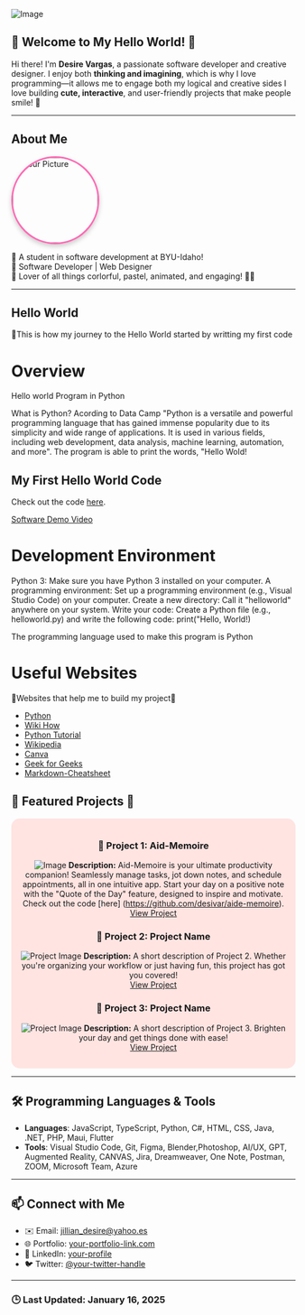 <!-- Profile README -->
![Image](https://github.com/user-attachments/assets/e2e157f2-db32-4d3e-bd9c-671d24afca12)


## 🌸 Welcome to My Hello World! 🌸

Hi there! I'm **Desire Vargas**, a passionate software developer and creative designer. 
I enjoy both **thinking and imagining**, which is why I love programming—it allows me to engage both my logical and creative sides
I love building **cute, interactive**, and user-friendly projects that make people smile! 💖

---

## About Me
<div align="left">
    <img src="https://github.com/user-attachments/assets/406df0f3-fc5d-4583-a6ce-c2bd98b0ad66" alt="Your Picture" width="150" style="border-radius: 50%; box-shadow: 0px 4px 8px rgba(0,0,0,0.2); border: 3px solid #ff69b4;">
</div>

🌟 A student in software development at BYU-Idaho!  
🌟 Software Developer | Web Designer  
🌟 Lover of all things corlorful, pastel, animated, and engaging! 🎨✨  

---
## Hello World

🌟This is how my journey to the Hello World started by writting my first code
# Overview

Hello world Program in Python 

What is Python?
 Acording to  Data Camp "Python is a versatile and powerful programming language that has gained immense popularity due to its simplicity and wide range of applications. It is used in various fields, including web development, data analysis, machine learning, automation, and more".
The program is able to print the words, "Hello Wold!

## My First Hello World Code

Check out the code [here](https://github.com/desivar/WDD-330-My-Portfolio/blob/main/Python/helloworld.py).



[Software Demo Video](https://youtu.be/8Wd3_NSIM6I)

# Development Environment

Python 3: Make sure you have Python 3 installed on your computer.
A programming environment: Set up a programming environment (e.g., Visual Studio Code) on your computer.
Create a new directory: Call it "helloworld" anywhere on your system.
Write your code: Create a Python file (e.g., helloworld.py) and write the following code:
print("Hello, World!)


The programming language used to make this program is Python

# Useful Websites

🌟Websites that help me to build my project🌟
* [Python](https://www.python.org/)
* [Wiki How](https://www.wikihow.com/Make-a-YouTube-Channel)
* [Python Tutorial](https://www.pythontutorial.net/getting-started/python-hello-world/)
* [Wikipedia](https://en.wikipedia.org/wiki/History_of_Python)
* [Canva](https://www.canva.com/?msockid=1e3e59ef03206a3211384d2c02b96bd8)
* [Geek for Geeks](https://www.geeksforgeeks.org/how-to-add-images-to-readmemd-on-github/)
* [Markdown-Cheatsheet](https://github.com/im-luka/markdown-cheatsheet)




## 🌟 Featured Projects 🌟

<div align="center" style="background-color: #ffe4e1; padding: 15px; border-radius: 15px; background-image: url('pink-dots-image-url.jpg');">
  

### 📝 Project 1: Aid-Memoire
![Image](   )
**Description:** Aid-Memoire is your ultimate productivity companion! Seamlessly manage tasks, jot down notes, and schedule appointments, all in one intuitive app. Start your day on a positive note with the "Quote of the Day" feature, designed to inspire and motivate. 
Check out the code [here] (https://github.com/desivar/aide-memoire).
[View Project]()

### 🎨 Project 2: Project Name
![Project Image](https://example.com/project2-image.png)
**Description:** A short description of Project 2. Whether you're organizing your workflow or just having fun, this project has got you covered!  
[View Project](https://example.com/project2)

### 🌈 Project 3: Project Name
![Project Image](https://example.com/project3-image.png)
**Description:** A short description of Project 3. Brighten your day and get things done with ease!  
[View Project](https://example.com/project3)

  
 
</div>

---

## 🛠️ Programming Languages & Tools
- **Languages**: JavaScript, TypeScript, Python, C#, HTML, CSS, Java, .NET, PHP, Maui, Flutter
- **Tools**: Visual Studio Code, Git, Figma, Blender,Photoshop, AI/UX, GPT, Augmented Reality, CANVAS, Jira, Dreamweaver, One Note, Postman, ZOOM, Microsoft Team, Azure

---

## 📫 Connect with Me
- ✉️ Email: [jillian_desire@yahoo.es](mailto:your-email@example.com)  
- 🌐 Portfolio: [your-portfolio-link.com](https://your-portfolio-link.com)  
- 📱 LinkedIn: [your-profile](https://www.linkedin.com/in/your-profile)  
- 🐦 Twitter: [@your-twitter-handle](https://twitter.com/your-twitter-handle)  

---

### 🕒 Last Updated: January 16, 2025

 
      
